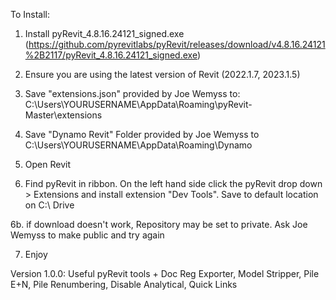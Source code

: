 To Install:

1. Install pyRevit_4.8.16.24121_signed.exe (https://github.com/pyrevitlabs/pyRevit/releases/download/v4.8.16.24121%2B2117/pyRevit_4.8.16.24121_signed.exe)

2. Ensure you are using the latest version of Revit (2022.1.7, 2023.1.5)

3. Save "extensions.json" provided by Joe Wemyss to: C:\Users\YOURUSERNAME\AppData\Roaming\pyRevit-Master\extensions

4. Save "Dynamo Revit" Folder provided by Joe Wemyss to C:\Users\YOURUSERNAME\AppData\Roaming\Dynamo

5. Open Revit

6. Find pyRevit in ribbon. On the left hand side click the pyRevit drop down > Extensions and install extension "Dev Tools". Save to default location on C:\ Drive

6b. if download doesn't work, Repository may be set to private. Ask Joe Wemyss to make public and try again

7. Enjoy


Version 1.0.0: Useful pyRevit tools + Doc Reg Exporter, Model Stripper, Pile E+N, Pile Renumbering, Disable Analytical, Quick Links
